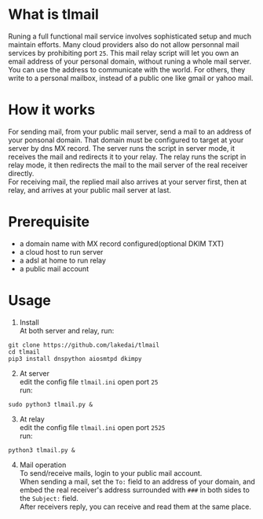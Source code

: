 # What is tlmail
Runing a full functional mail service involves sophisticated setup and much maintain efforts. Many cloud providers also do not allow personnal mail services by prohibiting port `25`. This mail relay script will let you own an email address of your personal domain, without runing a whole mail server. You can use the address to communicate with the world. For others, they write to a personal mailbox, instead of a public one like gmail or yahoo mail.

# How it works
For sending mail, from your public mail server, send a mail to an address of your ponsonal domain. That domain must be configured to target at your server by dns MX record. The server runs the script in server mode, it receives the mail and redirects it to your relay. The relay runs the script in relay mode, it then redirects the mail to the mail server of the real receiver directly.  
For receiving mail, the replied mail also arrives at your server first, then at relay, and arrives at your public mail server at last.

# Prerequisite
* a domain name with MX record configured(optional DKIM TXT)
* a cloud host to run server
* a adsl at home to run relay
* a public mail account

# Usage
1. Install  
At both server and relay, run:  
```
git clone https://github.com/lakedai/tlmail
cd tlmail
pip3 install dnspython aiosmtpd dkimpy
```
2. At server  
edit the config file `tlmail.ini`
open port `25`  
run:  
```
sudo python3 tlmail.py &
```
3. At relay  
edit the config file `tlmail.ini`
open port `2525`  
run:  
```
python3 tlmail.py &
```
4. Mail operation  
To send/receive mails, login to your public mail account.  
When sending a mail, set the `To:` field to an address of your domain, and embed the real receiver's address surrounded with `###` in both sides to the `Subject:` field.  
After receivers reply, you can receive and read them at the same place.  
